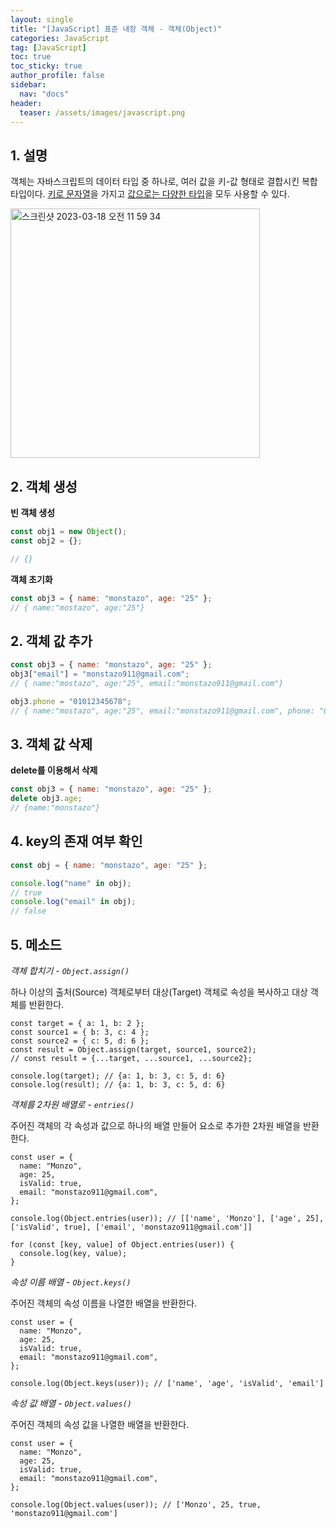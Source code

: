 ```yaml
---
layout: single
title: "[JavaScript] 표준 내장 객체 - 객체(Object)"
categories: JavaScript
tag: [JavaScript]
toc: true
toc_sticky: true
author_profile: false
sidebar:
  nav: "docs"
header:
  teaser: /assets/images/javascript.png
---
```


## 1. 설명

객체는 자바스크립트의 데이터 타입 중 하나로, 여러 값을 키-값 형태로 결합시킨 복합 타입이다. <u>키로 문자열</u>을 가지고 <u>값으로는 다양한 타입</u>을 모두 사용할 수 있다.

<img width="399" alt="스크린샷 2023-03-18 오전 11 59 34" src="https://user-images.githubusercontent.com/83194164/226087412-3aeb6380-84ea-4eb1-8751-6fea593ab224.png">

## 2. 객체 생성

**빈 객체 생성**

```js
const obj1 = new Object();
const obj2 = {};

// {}
```

**객체 초기화**

```js
const obj3 = { name: "monstazo", age: "25" };
// { name:"mostazo", age:"25"}
```

## 2. 객체 값 추가

```js
const obj3 = { name: "monstazo", age: "25" };
obj3["email"] = "monstazo911@gmail.com";
// { name:"mostazo", age:"25", email:"monstazo911@gmail.com"}

obj3.phone = "01012345678";
// { name:"mostazo", age:"25", email:"monstazo911@gmail.com", phone: "01012345678}
```

## 3. 객체 값 삭제

**delete를 이용해서 삭제**

```js
const obj3 = { name: "monstazo", age: "25" };
delete obj3.age;
// {name:"monstazo"}
```

## 4. key의 존재 여부 확인

```js
const obj = { name: "monstazo", age: "25" };

console.log("name" in obj);
// true
console.log("email" in obj);
// false
```

## 5. 메소드

*객체 합치기 - `Object.assign()`*

하나 이상의 출처(Source) 객체로부터 대상(Target) 객체로 속성을 복사하고 대상 객체를 반환한다.

```
const target = { a: 1, b: 2 };
const source1 = { b: 3, c: 4 };
const source2 = { c: 5, d: 6 };
const result = Object.assign(target, source1, source2);
// const result = {...target, ...source1, ...source2};

console.log(target); // {a: 1, b: 3, c: 5, d: 6}
console.log(result); // {a: 1, b: 3, c: 5, d: 6}
```

*객체를 2차원 배열로 - `entries()`*

주어진 객체의 각 속성과 값으로 하나의 배열 만들어 요소로 추가한 2차원 배열을 반환한다.

```
const user = {
  name: "Monzo",
  age: 25,
  isValid: true,
  email: "monstazo911@gmail.com",
};

console.log(Object.entries(user)); // [['name', 'Monzo'], ['age', 25], ['isValid', true], ['email', 'monstazo911@gmail.com']]

for (const [key, value] of Object.entries(user)) {
  console.log(key, value);
}
```

*속성 이름 배열 - `Object.keys()`*

주어진 객체의 속성 이름을 나열한 배열을 반환한다.

```
const user = {
  name: "Monzo",
  age: 25,
  isValid: true,
  email: "monstazo911@gmail.com",
};

console.log(Object.keys(user)); // ['name', 'age', 'isValid', 'email']
```

*속성 값 배열 - `Object.values()`*

주어진 객체의 속성 값을 나열한 배열을 반환한다.

```
const user = {
  name: "Monzo",
  age: 25,
  isValid: true,
  email: "monstazo911@gmail.com",
};

console.log(Object.values(user)); // ['Monzo', 25, true, 'monstazo911@gmail.com']
```
